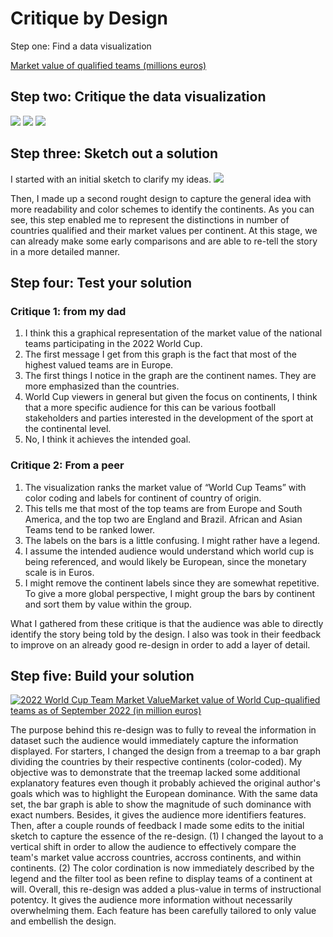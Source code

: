 # Critique by Design

Step one: Find a data visualization

<a href="https://www.statista.com/topics/9211/2022-fifa-world-cup/#topicOverview">Market value of qualified teams (millions euros)</a>

## Step two: Critique the data visualization

<img src="Critique.jpg"/>

<img src="Critique_1.jpg"/>

<img src="Critique_2.jpg"/>

## Step three: Sketch out a solution

I started with an initial sketch to clarify my ideas.
<img src="Re-Design%20Sketch.jpg"/>
  
Then, I made up a second rought design to capture the general idea with more readability and color schemes to identify the continents. As you can see, this step enabled me to represent the distinctions in number of countries qualified and their market values per continent. At this stage, we can already make some early comparisons and are able to re-tell the story in a more detailed manner. 
<div class="flourish-embed flourish-hierarchy" data-src="visualisation/11807497"><script src="https://public.flourish.studio/resources/embed.js"></script></div>


## Step four: Test your solution
  ### Critique 1: from my dad
1. I think this a graphical representation of the market value of the national teams participating in the 2022 World Cup.
2. The first message I get from this graph is the fact that most of the highest valued teams are in Europe.
3. The first things I notice in the graph are the continent names. They are more emphasized than the countries.
4. World Cup viewers in general but given the focus on continents, I think that a more specific audience for this can be various football stakeholders and parties interested in the development of the sport at the continental level.
5. No, I think it achieves the intended goal. 
  
  ### Critique 2: From a peer
1. The visualization ranks the market value of “World Cup Teams” with color coding and labels for continent of country of origin. 
2. This tells me that most of the top teams are from Europe and South America, and the top two are England and Brazil. African and Asian Teams tend to be ranked lower.
3. The labels on the bars is a little confusing. I might rather have a legend. 
4. I assume the intended  audience would understand which world cup is being referenced, and would likely be European, since the monetary scale is in Euros.
5. I might remove the continent labels since they are somewhat repetitive. To give a more global perspective, I might group the bars by continent and sort them by value within the group.

What I gathered from these critique is that the audience was able to directly identify the story being told by the design. I also was took in their feedback to improve on an already good re-design in order to add a layer of detail.


## Step five: Build your solution

<div class='tableauPlaceholder' id='viz1668648898659' style='position: relative'><noscript><a href='#'><img alt='2022 World Cup Team Market ValueMarket value of World Cup-qualified teams as of September 2022 (in million euros) ' src='https:&#47;&#47;public.tableau.com&#47;static&#47;images&#47;Wo&#47;WorldCupTeamsValueRe-design&#47;Sheet12&#47;1_rss.png' style='border: none' /></a></noscript><object class='tableauViz'  style='display:none;'>
  <param name='host_url' value='https%3A%2F%2Fpublic.tableau.com%2F' /> 
  <param name='embed_code_version' value='3' /> <param name='site_root' value='' />
  <param name='name' value='WorldCupTeamsValueRe-design&#47;Sheet12' /><param name='tabs' value='no' />
  <param name='toolbar' value='yes' />
  <param name='static_image' value='https:&#47;&#47;public.tableau.com&#47;static&#47;images&#47;Wo&#47;WorldCupTeamsValueRe-design&#47;Sheet12&#47;1.png' />
  <param name='animate_transition' value='yes' />
  <param name='display_static_image' value='yes' />
  <param name='display_spinner' value='yes' />
  <param name='display_overlay' value='yes' />
  <param name='display_count' value='yes' />
  <param name='language' value='en-US' />
  <param name='filter' value='publish=yes' />
  </object>
  </div>                
  <script type='text/javascript'>                   
    var divElement = document.getElementById('viz1668648898659');                   
    var vizElement = divElement.getElementsByTagName('object')[0];                   
    vizElement.style.width='100%';vizElement.style.height=(divElement.offsetWidth*0.75)+'px';        
    var scriptElement = document.createElement('script');                   
    scriptElement.src = 'https://public.tableau.com/javascripts/api/viz_v1.js';              
    vizElement.parentNode.insertBefore(scriptElement, vizElement);               
  </script>
  
The purpose behind this re-design was to fully to reveal the information in dataset such the audience would immediately capture the information displayed. 
  For starters, I changed the design from a treemap to a bar graph dividing the countries by their respective continents (color-coded). My objective was to demonstrate that the treemap lacked some additional explanatory features even though it probably achieved the original author's goals which was to highlight the European dominance. With the same data set, the bar graph is able to show the magnitude of such dominance with exact numbers. Besides, it gives the audience more identifiers features.
  Then, after a couple rounds of feedback I made some edits to the initial sketch to capture the essence of the re-design. (1) I changed the layout to a vertical shift in order to allow the audience to effectively compare the team's market value accross countries, accross continents, and within continents. (2) The color cordination is now immediately described by the legend and the filter tool as been refine to display teams of a continent at will.
  Overall, this re-design was added a plus-value in terms of instructional potentcy. It gives the audience more information without necessarily overwhelming them. Each feature has been carefully tailored to only value and embellish the design. 
  
